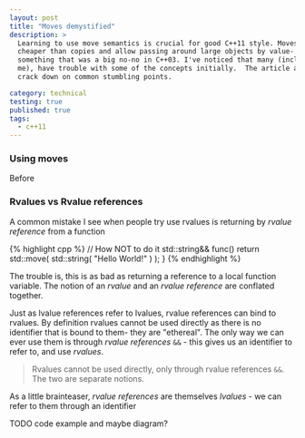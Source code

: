 ```yaml
---
layout: post
title: "Moves demystified"
description: >
  Learning to use move semantics is crucial for good C++11 style. Moves are
  cheaper than copies and allow passing around large objects by value-
  something that was a big no-no in C++03. I've noticed that many (including
  me), have trouble with some of the concepts initially.  The article aims to
  crack down on common stumbling points.

category: technical
testing: true
published: true
tags:
  - c++11
---
```


### Using moves

Before 

### Rvalues vs Rvalue references

A common mistake I see when people try use rvalues is returning by _rvalue
reference_ from a function

{% highlight cpp %}
// How NOT to do it
std::string&& func()
    return std::move( std::string( "Hello World!" ) );
}
{% endhighlight %}

The trouble is, this is as bad as returning a reference to a local function
variable. The notion of an _rvalue_ and an _rvalue reference_ are conflated together.

Just as lvalue references refer to lvalues, rvalue references can bind to
rvalues.  By definition rvalues cannot be used directly as there is no
identifier that is bound to them- they are "ethereal".  The only way we can
ever use them is through _rvalue references_ <code>&amp;&amp;</code> - this
gives us an identifier to refer to, and use _rvalues_.

> Rvalues cannot be used directly, only through rvalue references
> <code>&amp;&amp;</code>.  The two are separate notions.

As a little brainteaser, _rvalue references_ are themselves _lvalues_ - we can refer to them
through an identifier

TODO code example and maybe diagram?

